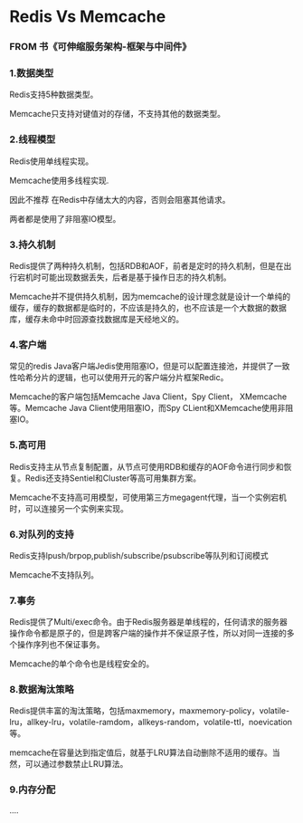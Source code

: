 # Redis Vs Memcache

### FROM 书《可伸缩服务架构-框架与中间件》

### 1.数据类型

Redis支持5种数据类型。

Memcache只支持对键值对的存储，不支持其他的数据类型。

### 2.线程模型

Redis使用单线程实现。

Memcache使用多线程实现.

因此不推荐 在Redis中存储太大的内容，否则会阻塞其他请求。

两者都是使用了非阻塞IO模型。

### 3.持久机制

Redis提供了两种持久机制，包括RDB和AOF，前者是定时的持久机制，但是在出行宕机时可能出现数据丢失，后者是基于操作日志的持久机制。

Memcache并不提供持久机制，因为memcache的设计理念就是设计一个单纯的缓存，缓存的数据都是临时的，不应该是持久的，也不应该是一个大数据的数据库，缓存未命中时回源查找数据库是天经地义的。

### 4.客户端

常见的redis Java客户端Jedis使用阻塞IO，但是可以配置连接池，并提供了一致性哈希分片的逻辑，也可以使用开元的客户端分片框架Redic。

Memcache的客户端包括Memcache Java Client，Spy Client， XMemcache等。Memcache Java Client使用阻塞IO，而Spy CLient和XMemcache使用非阻塞IO。

### 5.高可用

Redis支持主从节点复制配置，从节点可使用RDB和缓存的AOF命令进行同步和恢复。Redis还支持Sentiel和Cluster等高可用集群方案。

Memcache不支持高可用模型，可使用第三方megagent代理，当一个实例宕机时，可以连接另一个实例来实现。

### 6.对队列的支持

Redis支持lpush/brpop,publish/subscribe/psubscribe等队列和订阅模式

Memcache不支持队列。

### 7.事务

Redis提供了Multi/exec命令。由于Redis服务器是单线程的，任何请求的服务器操作命令都是原子的，但是跨客户端的操作并不保证原子性，所以对同一连接的多个操作序列也不保证事务。

Memcache的单个命令也是线程安全的。

### 8.数据淘汰策略

Redis提供丰富的淘汰策略，包括maxmemory，maxmemory-policy，volatile-lru，allkey-lru，volatile-ramdom，allkeys-random，volatile-ttl，noevication等。

memcache在容量达到指定值后，就基于LRU算法自动删除不适用的缓存。当然，可以通过参数禁止LRU算法。

### 9.内存分配

....






